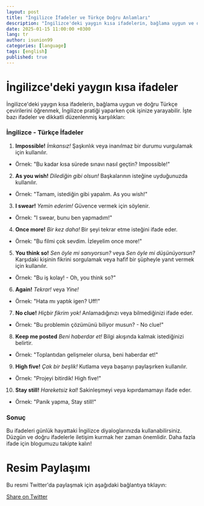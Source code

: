 ```yaml
---
layout: post
title: "İngilizce İfadeler ve Türkçe Doğru Anlamları"
description: "İngilizce'deki yaygın kısa ifadelerin, bağlama uygun ve doğru Türkçe çevirilerini öğrenmek, İngilizce pratiği yaparken çok işinize yarayabilir."
date: 2025-01-15 11:00:00 +0300
lang: tr
author: isunion99
categories: [language]
tags: [english]
published: true
---
```



İngilizce'deki yaygın kısa ifadeler
====== 

İngilizce'deki yaygın kısa ifadelerin, bağlama uygun ve doğru Türkçe çevirilerini öğrenmek, İngilizce pratiği yaparken çok işinize yarayabilir. İşte bazı ifadeler ve dikkatli düzenlenmiş karşılıkları:



### **İngilizce - Türkçe İfadeler**

1. **Impossible!**
  *İmkansız!* 
  Şaşkınlık veya inanılmaz bir durumu vurgulamak için kullanılır. 
  - Örnek: "Bu kadar kısa sürede sınavı nasıl geçtin? Impossible!"

2. **As you wish!** 
  *Dilediğin gibi olsun!* 
  Başkalarının isteğine uyduğunuzda kullanılır. 
  - Örnek: "Tamam, istediğin gibi yapalım. As you wish!"

3. **I swear!** 
  *Yemin ederim!* 
  Güvence vermek için söylenir. 
  - Örnek: "I swear, bunu ben yapmadım!"

4. **Once more!** 
  *Bir kez daha!* 
  Bir şeyi tekrar etme isteğini ifade eder. 
  - Örnek: "Bu filmi çok sevdim. İzleyelim once more!"

5. **You think so!** 
  *Sen öyle mi sanıyorsun?* veya *Sen öyle mi düşünüyorsun?* 
  Karşıdaki kişinin fikrini sorgulamak veya hafif bir şüpheyle yanıt vermek için kullanılır. 
  - Örnek: "Bu iş kolay! - Oh, you think so?"

6. **Again!** 
  *Tekrar!* veya *Yine!* 
  - Örnek: "Hata mı yaptık igen? Uff!"

7. **No clue!** 
  *Hiçbir fikrim yok!* 
  Anlamadığınızı veya bilmediğinizi ifade eder. 
  - Örnek: "Bu problemin çözümünü biliyor musun? - No clue!"

8. **Keep me posted** 
  *Beni haberdar et!* 
  Bilgi akışında kalmak istediğinizi belirtir. 
  - Örnek: "Toplantıdan gelişmeler olursa, beni haberdar et!"

9. **High five!** 
  *Çak bir beşlik!* 
  Kutlama veya başarıyı paylaşırken kullanılır. 
  - Örnek: "Projeyi bitirdik! High five!"

10. **Stay still!** 
  *Hareketsiz kal!* 
  Sakinleşmeyi veya kıpırdamamayı ifade eder. 
  - Örnek: "Panik yapma, Stay still!"



### **Sonuç**
Bu ifadeleri günlük hayattaki İngilizce diyaloglarınızda kullanabilirsiniz. Düzgün ve doğru ifadelerle iletişim kurmak her zaman önemlidir. Daha fazla ifade için blogumuzu takipte kalın!



<h1>Resim Paylaşımı</h1>
<p>Bu resmi Twitter'da paylaşmak için aşağıdaki bağlantıya tıklayın:</p>
<a href="https://twitter.com/intent/tweet?text={{ page.title | url_encode }}&url={{ site.url }}{{ page.url }}" target="_blank">Share on Twitter</a>




<script data-goatcounter="https://gg123.goatcounter.com/count"
    async src="//gc.zgo.at/count.js"></script>
